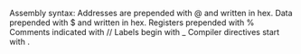 Assembly syntax:
    Addresses are prepended with @ and written in hex.
    Data prepended with $ and written in hex.
    Registers prepended with %
    Comments indicated with //
    Labels begin with _
    Compiler directives start with .
